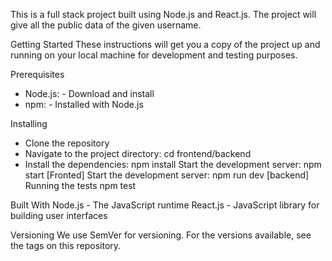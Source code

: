 This is a full stack project built using Node.js and React.js. The project will give all the public data of the given username.

Getting Started
These instructions will get you a copy of the project up and running on your local machine for development and testing purposes.

Prerequisites
- Node.js: - Download and install
- npm: - Installed with Node.js

Installing
- Clone the repository
- Navigate to the project directory: cd frontend/backend
- Install the dependencies: npm install
Start the development server: npm start [Fronted]
Start the development server: npm run dev [backend]
Running the tests
npm test


Built With
Node.js - The JavaScript runtime
React.js - JavaScript library for building user interfaces

Versioning
We use SemVer for versioning. For the versions available, see the tags on this repository.
